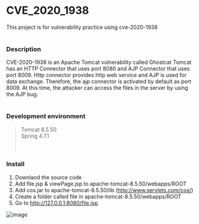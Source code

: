 # CVE_2020_1938

This project is for vulnerability practice using cve-2020-1938
<br/><br/>
### Description
CVE-2020-1938 is an Apache Tomcat vulnerability called Ghostcat
Tomcat has an HTTP Connector that uses port 8080 and AJP Connector that uses port 8009. Http connector provides http web service and AJP is used for data exchange. Therefore, the ajp connector is activated by default as port 8009. At this time, the attacker can access the files in the server by using the AJP bug.
<br/><br/>
### Development environment
> Tomcat 8.5.50<br/>
> Spring 4.7.1
<br/><br/><br/>
### Install
1. Downlaod the source code
2. Add file.jsp & viewPage.jsp to  apache-tomcat-8.5.50/webapps/ROOT
3. Add cos.jar to apache-tomcat-8.5.50/lib  (http://www.servlets.com/cos/)
4. Create a folder called file in apache-tomcat-8.5.50/webapps/ROOT
5. Go to http://127.0.0.1:8080/file.jsp

![image](https://user-images.githubusercontent.com/43716537/126739215-3e35d87b-00a5-4ca0-adca-e603403e903e.png)

